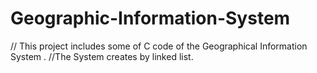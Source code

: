 # Geographic-Information-System
// This project includes some of C code of the Geographical Information System . 
//The System creates by linked list.
